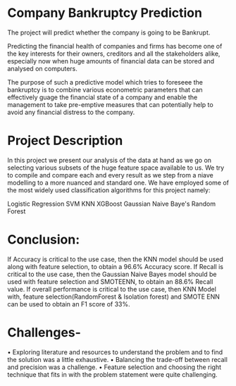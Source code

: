 # Company Bankruptcy Prediction

The project will predict whether the company is going to be Bankrupt.

Predicting the financial health of companies and firms has become one of the key interests for their owners, creditors and all the stakeholders alike, especially now when huge amounts of financial data can be stored and analysed on computers.

The purpose of such a predictive model which tries to foreseee the bankruptcy is to combine various econometric parameters that can effectively guage the financial state of a company and enable the management to take pre-emptive measures that can potentially help to avoid any financial distress to the company.

# Project Description
In this project we present our analysis of the data at hand as we go on selecting various subsets of the huge feature space available to us. We try to compile and compare each and every result as we step from a niave modelling to a more nuanced and standard one. We have employed some of the most widely used classification algorithms for this project namely:

Logistic Regression
SVM
KNN
XGBoost
Gaussian Naive Baye's
Random Forest

# Conclusion:

If Accuracy is critical to the use case, then the KNN model should be used along with feature selection, to obtain a 96.6% Accuracy score.
If Recall is critical to the use case, then the Gaussian Naive Bayes model should be used with feature selection and SMOTEENN, to obtain an 88.6% Recall value.
If overall performance is critical to the use case, then KNN  Model with, feature selection(RandomForest & Isolation forest) and SMOTE ENN can be used to obtain an F1 score of 33%.

# Challenges-

• Exploring literature and resources to understand the problem and to find the solution was a little exhaustive.
• Balancing the trade-off between recall and precision was a challenge.
• Feature selection and choosing the right technique that fits in with the problem statement were quite challenging.
